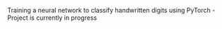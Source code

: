 Training a neural network to classify handwritten digits using PyTorch - Project is currently in progress
